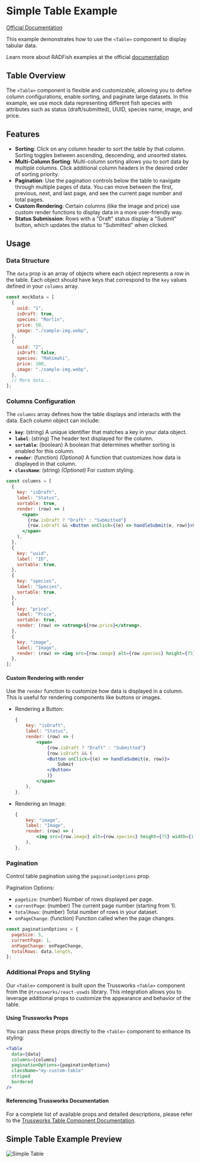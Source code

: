 # Simple Table Example
[Official Documentation](https://nmfs-radfish.github.io/radfish/)

This example demonstrates how to use the `<Table>` component to display tabular data.

Learn more about RADFish examples at the official [documentation](https://nmfs-radfish.github.io/radfish/developer-documentation/examples-and-templates#examples)

## Table Overview

The `<Table>` component is flexible and customizable, allowing you to define column configurations, enable sorting, and paginate large datasets. In this example, we use mock data representing different fish species with attributes such as status (draft/submitted), UUID, species name, image, and price.

## Features

- **Sorting**: Click on any column header to sort the table by that column. Sorting toggles between ascending, descending, and unsorted states.
- **Multi-Column Sorting**: Multi-column sorting allows you to sort data by multiple columns. Click additional column headers in the desired order of sorting priority.
- **Pagination**: Use the pagination controls below the table to navigate through multiple pages of data. You can move between the first, previous, next, and last page, and see the current page number and total pages.
- **Custom Rendering**: Certain columns (like the image and price) use custom render functions to display data in a more user-friendly way.
- **Status Submission**: Rows with a "Draft" status display a "Submit" button, which updates the status to "Submitted" when clicked.

## Usage

### Data Structure

The `data` prop is an array of objects where each object represents a row in the table. Each object should have keys that correspond to the `key` values defined in your `columns` array.

```jsx
const mockData = [
  {
    uuid: "1",
    isDraft: true,
    species: "Marlin",
    price: 50,
    image: "./sample-img.webp",
  },
  {
    uuid: "2",
    isDraft: false,
    species: "Mahimahi",
    price: 100,
    image: "./sample-img.webp",
  },
  // More data...
];
```

### Columns Configuration

The `columns` array defines how the table displays and interacts with the data. Each column object can include:

- **`key`**: (string) A unique identifier that matches a key in your data object.
- **`label`**: (string) The header text displayed for the column.
- **`sortable`**: (boolean) A boolean that determines whether sorting is enabled for this column.
- **`render`**: (function) _(Optional)_ A function that customizes how data is displayed in that column.
- **`className`**: (string) _(Optional)_ For custom styling.

```jsx
const columns = [
  {
    key: "isDraft",
    label: "Status",
    sortable: true,
    render: (row) => (
      <span>
        {row.isDraft ? "Draft" : "Submitted"}
        {row.isDraft && <Button onClick={(e) => handleSubmit(e, row)}>Submit</Button>}
      </span>
    ),
  },
  {
    key: "uuid",
    label: "ID",
    sortable: true,
  },
  {
    key: "species",
    label: "Species",
    sortable: true,
  },
  {
    key: "price",
    label: "Price",
    sortable: true,
    render: (row) => <strong>${row.price}</strong>,
  },
  {
    key: "image",
    label: "Image",
    render: (row) => <img src={row.image} alt={row.species} height={75} width={150} />,
  },
];
```

#### Custom Rendering with render

Use the `render` function to customize how data is displayed in a column. This is useful for rendering components like buttons or images.

- Rendering a Button:

  ```jsx
  {
      key: "isDraft",
      label: "Status",
      render: (row) => (
          <span>
              {row.isDraft ? "Draft" : "Submitted"}
              {row.isDraft && (
              <Button onClick={(e) => handleSubmit(e, row)}>
                  Submit
              </Button>
              )}
          </span>
      ),
  },
  ```

- Rendering an Image:

  ```jsx
  {
      key: "image",
      label: "Image",
      render: (row) => (
          <img src={row.image} alt={row.species} height={75} width={150} />
      ),
  },
  ```

### Pagination

Control table pagination using the `paginationOptions` prop.

Pagination Options:

- `pageSize`: (number) Number of rows displayed per page.
- `currentPage`: (number) The current page number (starting from 1).
- `totalRows`: (number) Total number of rows in your dataset.
- `onPageChange`: (function) Function called when the page changes.

```jsx
const paginationOptions = {
  pageSize: 5,
  currentPage: 1,
  onPageChange: onPageChange,
  totalRows: data.length,
};
```

### Additional Props and Styling

Our `<Table>` component is built upon the Trussworks `<Table>` component from the `@trussworks/react-uswds` library. This integration allows you to leverage additional props to customize the appearance and behavior of the table.

#### Using Trussworks Props

You can pass these props directly to the `<Table>` component to enhance its styling:

```jsx
<Table
  data={data}
  columns={columns}
  paginationOptions={paginationOptions}
  className="my-custom-table"
  striped
  bordered
/>
```

#### Referencing Trussworks Documentation

For a complete list of available props and detailed descriptions, please refer to the [Trussworks Table Component Documentation](https://trussworks.github.io/react-uswds/?path=/docs/components-table--docs).

## Simple Table Example Preview

![Simple Table](./src/assets/simple-table.png)
